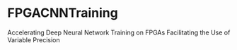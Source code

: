 # FPGACNNTraining
Accelerating Deep Neural Network Training on FPGAs Facilitating the Use of Variable Precision
